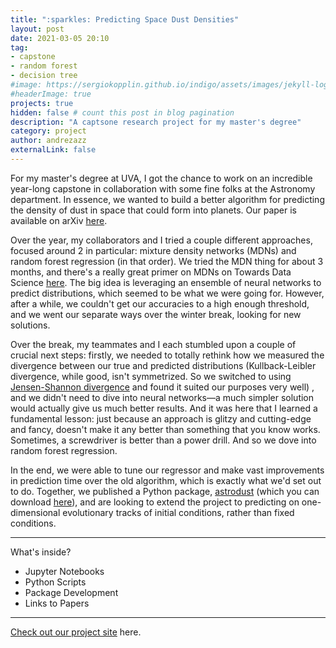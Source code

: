 ```yaml
---
title: ":sparkles: Predicting Space Dust Densities"
layout: post
date: 2021-03-05 20:10
tag: 
- capstone
- random forest
- decision tree
#image: https://sergiokopplin.github.io/indigo/assets/images/jekyll-logo-light-solid.png
#headerImage: true
projects: true
hidden: false # count this post in blog pagination
description: "A captsone research project for my master's degree"
category: project
author: andrezazz
externalLink: false
---
```


For my master's degree at UVA, I got the chance to work on an incredible year-long capstone in collaboration with some fine folks at the Astronomy department. In essence, we wanted to build a better algorithm for predicting the density of dust in space that could form into planets. Our paper is available on arXiv [here](https://arxiv.org/abs/2104.12845).

Over the year, my collaborators and I tried a couple different approaches, focused around 2 in particular: mixture density networks (MDNs) and random forest regression (in that order). We tried the MDN thing for about 3 months, and there's a really great primer on MDNs on Towards Data Science [here](https://towardsdatascience.com/a-hitchhikers-guide-to-mixture-density-networks-76b435826cca). The big idea is leveraging an ensemble of neural networks to predict distributions, which seemed to be what we were going for. However, after a while, we couldn't get our accuracies to a high enough threshold, and we went our separate ways over the winter break, looking for new solutions.

Over the break, my teammates and I each stumbled upon a couple of crucial next steps: firstly, we needed to totally rethink how we measured the divergence between our true and predicted distributions (Kullback-Leibler divergence, while good, isn't symmetrized. So we switched to using [Jensen-Shannon divergence](https://medium.com/datalab-log/measuring-the-statistical-similarity-between-two-samples-using-jensen-shannon-and-kullback-leibler-8d05af514b15) and found it suited our purposes very well) , and we didn't need to dive into neural networks&mdash;a much simpler solution would actually give us much better results. And it was here that I learned a fundamental lesson: just because an approach is glitzy and cutting-edge and fancy, doesn't make it any better than something that you know works. Sometimes, a screwdriver is better than a power drill. And so we dove into random forest regression.

In the end, we were able to tune our regressor and make vast improvements in prediction time over the old algorithm, which is exactly what we'd set out to do. Together, we published a Python package, [astrodust](github.com/kehoffman3/astrodust) (which you can download [here](https://pypi.org/project/astrodust/)), and are looking to extend the project to predicting on one-dimensional evolutionary tracks of initial conditions, rather than fixed conditions.

---

What's inside?

- Jupyter Notebooks
- Python Scripts
- Package Development
- Links to Papers

---

[Check out our project site](https://andrezazz.github.io/dust-in-the-machine/) here.
